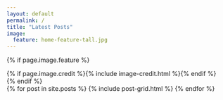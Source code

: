```yaml
---
layout: default
permalink: /
title: "Latest Posts"
image:
  feature: home-feature-tall.jpg
---
```

{% if page.image.feature %}
<div class="page-lead" style="background-image:{{ site.url }}/images/{{ page.image.feature }}">
	<div class="wrap page-lead-content">
		{% if page.image.credit %}{% include image-credit.html %}{% endif %}
	</div><!-- /.page-lead-content -->
</div><!-- /.page-lead -->
{% endif %}

<div class="wrap">
<div class="tiles">
{% for post in site.posts %}
	{% include post-grid.html %}
{% endfor %}
</div><!-- /.tiles -->
</div><!-- /.wrap -->
